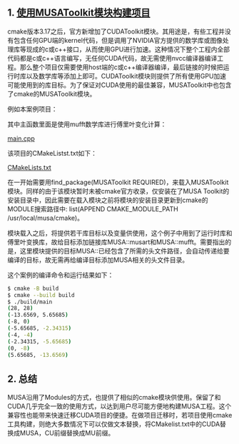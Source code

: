 ## 1. [使用MUSAToolkit模块构建项目](https://blog.mthreads.com/blog/musa/2024-05-20-%E4%BD%BF%E7%94%A8cmake%E6%9E%84%E5%BB%BAMUSA%E5%B7%A5%E7%A8%8B/)

cmake版本3.17之后，官方新增加了CUDAToolkit模块。其用途是，有些工程并没有包含任何GPU端的kernel代码，但是调用了NVIDIA官方提供的数学库或图像处理库等现成的c或c++接口，从而使用GPU进行加速。这种情况下整个工程内全部代码都是c或c++语言编写，无任何CUDA代码，故无需使用nvcc编译器编译工程。那么整个项目仅需要使用host端的c或c++编译器编译，最后链接的时候把运行时库以及数学库等添加上即可。CUDAToolkit模块则提供了所有使用GPU加速可能使用到的库目标。为了保证对CUDA使用的最佳兼容，MUSAToolkit中也包含了cmake的MUSAToolkit模块。

例如本案例项目：

其中主函数里面是使用mufft数学库进行傅里叶变化计算：

[main.cpp](main.cpp)

该项目的CMakeListst.txt如下：

[CMakeLists.txt](CMakeLists.txt)

在一开始需要用find_package(MUSAToolkit REQUIRED)，来载入MUSAToolkit模块。同样的由于该模块暂时未被cmake官方收录，仅安装在了MUSA Toolkit的安装目录中，因此需要在载入模块之前将模块的安装目录更新到cmake的MODULE搜索路径中: list(APPEND CMAKE_MODULE_PATH /usr/local/musa/cmake)。

模块载入之后，将提供若干库目标以及变量供使用，这个例子中用到了运行时库和傅里叶变换库，故给目标添加链接库MUSA::musart和MUSA::mufft。需要指出的是，这里模块提供的目标MUSA::已经包含了所需的头文件路径，会自动传递给要编译的目标，故无需再给编译目标添加MUSA相关的头文件目录。

这个案例的编译命令和运行结果如下：

```bash
$ cmake -B build
$ cmake --build build
$ ./build/main
(28, 28)
(-13.6569, 5.65685)
(-8, 0)
(-5.65685, -2.34315)
(-4, -4)
(-2.34315, -5.65685)
(0, -8)
(5.65685, -13.6569)
```

## 2. 总结

MUSA沿用了Modules的方式，也提供了相似的cmake模块供使用。保留了和CUDA几乎完全一致的使用方式，以达到用户尽可能方便地构建MUSA工程。这个兼容性也能带来快速迁移CUDA项目的便捷。在做项目迁移时，若项目使用cmake工具构建，则绝大多数情况下可以仅做文本替换，将CMakelist.txt中的CUDA替换成MUSA，CU前缀替换成MU前缀。
